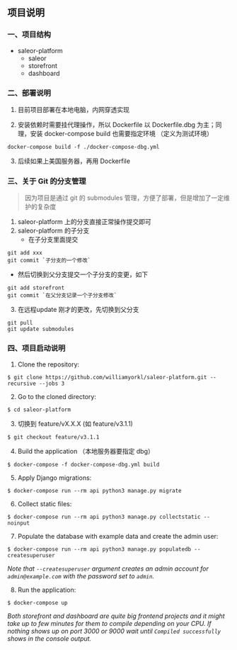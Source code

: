 ## 项目说明

### 一、项目结构

* saleor-platform
  * saleor
  * storefront
  * dashboard


### 二、部署说明
1. 目前项目部署在本地电脑，内网穿透实现

2. 安装依赖时需要挂代理操作，所以 Dockerfile 以 Dockerfile.dbg 为主；同理，安装 docker-compose build 也需要指定环境 （定义为测试环境）

```shell
docker-compose build -f ./docker-compose-dbg.yml
```

3. 后续如果上美国服务器，再用 Dockerfile



### 三、关于 Git 的分支管理
> 因为项目是通过 git 的 submodules 管理，方便了部署，但是增加了一定维护的复杂度

1. saleor-platform 上的分支直接正常操作提交即可
2. saleor-platform 的子分支
   -  在子分支里面提交
```git
git add xxx
git commit `子分支的一个修改`
```


   -  然后切换到父分支提交一个子分支的变更，如下
```git
git add storefront
git commit `在父分支记录一个子分支修改`
```

3. 在远程update 刚才的更改，先切换到父分支

```
git pull
git update submodules
```

### 四、项目启动说明


1. Clone the repository:

```
$ git clone https://github.com/williamyorkl/saleor-platform.git --recursive --jobs 3
```

2. Go to the cloned directory:
```
$ cd saleor-platform
```

3. 切换到 feature/vX.X.X (如 feature/v3.1.1)
```
$ git checkout feature/v3.1.1
```

4. Build the application （本地服务器要指定 dbg）
```
$ docker-compose -f docker-compose-dbg.yml build
```

5. Apply Django migrations:
```
$ docker-compose run --rm api python3 manage.py migrate
```

6. Collect static files:
```
$ docker-compose run --rm api python3 manage.py collectstatic --noinput
```

7. Populate the database with example data and create the admin user:
```
$ docker-compose run --rm api python3 manage.py populatedb --createsuperuser
```
*Note that `--createsuperuser` argument creates an admin account for `admin@example.com` with the password set to `admin`.*

8. Run the application:
```
$ docker-compose up
```
*Both storefront and dashboard are quite big frontend projects and it might take up to few minutes for them to compile depending on your CPU. If nothing shows up on port 3000 or 9000 wait until `Compiled successfully` shows in the console output.*